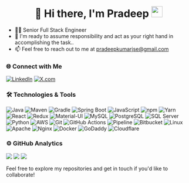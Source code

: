 <h1 align="center">👋 Hi there, I'm Pradeep <img src="assets/hi.gif" width="30px"></h1>

<ul>
  <li>👨‍💻 Senior Full Stack Engineer</li>
  <li>💬 I'm ready to assume responsibility and act as your right hand in accomplishing the task..</li>
  <li>📫 Feel free to reach out to me at <a href="mailto:pradeepkumarjse@gmail.com">pradeepkumarjse@gmail.com</a></li>
</ul>

### 🌐 Connect with Me

[![LinkedIn](https://img.shields.io/badge/LinkedIn-blue?style=flat&logo=linkedin)](https://www.linkedin.com/in/pradeepkumarjse/)
[![X.com](https://img.shields.io/badge/X.com-black?style=flat&logo=xing)](https://x.com/pradeepkumarjse)

### 🛠️ Technologies & Tools

![Java](https://img.shields.io/badge/-Java-333333?style=flat&logo=openjdk&logoColor=white)
![Maven](https://img.shields.io/badge/-Maven-333333?style=flat&logo=apache-maven&logoColor=white)
![Gradle](https://img.shields.io/badge/-Gradle-333333?style=flat&logo=gradle&logoColor=white)
![Spring Boot](https://img.shields.io/badge/-Spring%20Boot-333333?style=flat&logo=spring-boot)
![JavaScript](https://img.shields.io/badge/-JavaScript-333333?style=flat&logo=javascript&logoColor=white)
![npm](https://img.shields.io/badge/-npm-333333?style=flat&logo=npm&logoColor=white)
![Yarn](https://img.shields.io/badge/-Yarn-333333?style=flat&logo=yarn&logoColor=white)
![React](https://img.shields.io/badge/-React-333333?style=flat&logo=react&logoColor=white)
![Redux](https://img.shields.io/badge/-Redux-333333?style=flat&logo=redux&logoColor=white)
![Material-UI](https://img.shields.io/badge/-Material--UI-333333?style=flat&logo=material-ui&logoColor=white)
![MySQL](https://img.shields.io/badge/-MySQL-333333?style=flat&logo=mysql&logoColor=white)
![PostgreSQL](https://img.shields.io/badge/-PostgreSQL-333333?style=flat&logo=postgresql&logoColor=white)
![SQL Server](https://img.shields.io/badge/-SQL%20Server-333333?style=flat&logo=mssql&logoColor=white)
![Python](https://img.shields.io/badge/-Python-333333?style=flat&logo=python&logoColor=white)
![AWS](https://img.shields.io/badge/-AWS-333333?style=flat&logo=amazon-aws&logoColor=white)
![Git](https://img.shields.io/badge/-Git-333333?style=flat&logo=git&logoColor=white)
![GitHub Actions](https://img.shields.io/badge/-GitHub%20Actions-333333?style=flat&logo=github-actions&logoColor=white)
![Pipeline](https://img.shields.io/badge/-Pipeline-333333?style=flat&logo=pipe&logoColor=white)
![Bitbucket](https://img.shields.io/badge/-Bitbucket-333333?style=flat&logo=bitbucket&logoColor=white)
![Linux](https://img.shields.io/badge/-Linux-333333?style=flat&logo=linux&logoColor=white)
![Apache](https://img.shields.io/badge/-Apache-333333?style=flat&logo=apache&logoColor=white)
![Nginx](https://img.shields.io/badge/-Nginx-333333?style=flat&logo=nginx&logoColor=white)
![Docker](https://img.shields.io/badge/-Docker-333333?style=flat&logo=docker&logoColor=white)
![GoDaddy](https://img.shields.io/badge/-GoDaddy-333333?style=flat&logo=godaddy&logoColor=white)
![Cloudflare](https://img.shields.io/badge/-Cloudflare-333333?style=flat&logo=cloudflare&logoColor=white)

<h3>⚙️ GitHub Analytics</h3>
<p>
  <img src="https://github-readme-stats.vercel.app/api?username=pradeepkumarjse&show_icons=true&theme=gotham&hide_border=1&count_private=true" />
  <img src="https://github-readme-streak-stats.herokuapp.com/?user=pradeepkumarjse&theme=gotham&hide_border=true&date_format=M%20j%5B%2C%20Y%5D&fire=DD2727" />
  <img src="https://github-profile-trophy.vercel.app/?username=pradeepkumarjse&theme=darkhub&no-bg=true&no-frame=true&row=1&column=6" />
</p>

Feel free to explore my repositories and get in touch if you'd like to collaborate!
